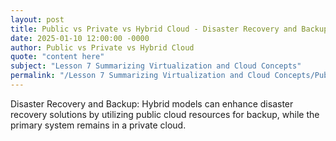 ```yaml
---
layout: post
title: Public vs Private vs Hybrid Cloud - Disaster Recovery and Backup
date: 2025-01-10 12:00:00 -0000
author: Public vs Private vs Hybrid Cloud
quote: "content here"
subject: "Lesson 7 Summarizing Virtualization and Cloud Concepts"
permalink: "/Lesson 7 Summarizing Virtualization and Cloud Concepts/Public vs Private vs Hybrid Cloud/Public vs Private vs Hybrid Cloud - Disaster Recovery and Backup"
---
```


Disaster Recovery and Backup: Hybrid models can enhance disaster recovery solutions by utilizing public cloud resources for backup, while the primary system remains in a private cloud.
